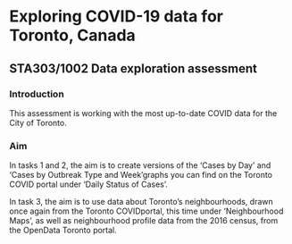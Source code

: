 # Exploring COVID-19 data for Toronto, Canada
## STA303/1002 Data exploration assessment

### Introduction

This assessment is working with the most up-to-date COVID data for the City of Toronto.

### Aim
In tasks 1 and 2, the aim is to create versions of the ‘Cases by Day’ and ‘Cases by Outbreak Type and Week’graphs you can find on the Toronto COVID portal under ‘Daily Status of Cases’.

In task 3, the aim is to use data about Toronto’s neighbourhoods, drawn once again from the Toronto COVIDportal, this time under ‘Neighbourhood Maps’, as well as neighbourhood profile data from the 2016 census, from the OpenData Toronto portal.
